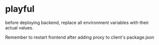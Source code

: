 # playful
before deploying backend, replace all environment variables with their actual values.


Remember to restart frontend after adding proxy to client's package.json
